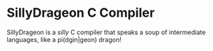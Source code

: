 # SillyDrageon C Compiler

SillyDrageon is a *silly* C compiler that speaks a soup of intermediate languages, like a pi(dgin|geon) dragon!
